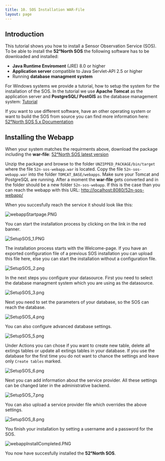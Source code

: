 ```yaml
---
title: 10. SOS Installation WAR-File
layout: page
---
```


## Introduction

This tutorial shows you how to install a Sensor Observation Service (SOS). To be able to install the
__52°North SOS__ the following software has to be downloaded and installed:

- __Java Runtime Enviroment__ (JRE) 8.0 or higher
- __Application server__ compatible to Java Servlet-API 2.5 or higher
- Running __database managment system__

For Windows systems we provide a tutorial, how to setup the system for the installation of the SOS.
In the tutorial we use __Apache Tomcat__ as the application server
and __PostgreSQL/ PostGIS__ as the database management system: [Tutorial](89_installation_requirments_for_windows.md)

If you want to use different software, have an other operating system
or want to build the SOS from source you can find more information here:
[52°North SOS 5.x Documentation](https://wiki.52north.org/SensorWeb/SensorObservationServiceVDocumentation)

## Installing the Webapp

When your system matches the requirments above, download the package including the __war-file__: [52°North SOS latest version](https://github.com/52North/SOS/releases)

Unzip the package and browse to the folder `UNZIPPED_PACKAGE/bin/target` where the file `52n-sos-webapp.war`
is located. Copy the file `52n-sos-webapp.war` into the folder `TOMCAT_BASE/webapps`. Make sure your Tomcat
and PostgreSQL are running. After a moment the __war-file__ gets converted and in the folder should be a new
folder `52n-sos-webapp`. If this is the case than you can reach the webapp with this URL:
[http://localhost:8080/52n-sos-webapp/](http://localhost:8080/52n-sos-webapp/)

When you succesfully reach the service it should look like this:

![webappStartpage.PNG](images/webappStartpage.PNG "52°North SOS Startpage")

You can start the installation process by clicking on the link in the red banner.

![SetupSOS_1.PNG](images/SetupSOS_1.PNG "52°North SOS Installation Wizard Welcome-Page")

The installation process starts with the Welcome-page. If you have an exported configuration file of
a previous SOS installation you can upload this file here, else you can start the installation without
a configuration file.

![SetupSOS_2.png](images/SetupSOS_2.PNG "52°North SOS Installation Wizard Datasource Configuration")

In the next steps you configure your datasource. First you need to select the database managment system
which you are using as the datasource.

![SetupSOS_3.png](images/SetupSOS_3.PNG "52°North SOS Installation Wizard Datasource Configuration")

Next you need to set the parameters of your database, so the SOS can reach the database.

![SetupSOS_4.png](images/SetupSOS_4.PNG "52°North SOS Installation Wizard Datasource Configuration")

You can also configure advanced database settings.

![SetupSOS_5.png](images/SetupSOS_5.PNG "52°North SOS Installation Wizard Datasource Configuration")

Under Actions you can chose if you want to create new table, delete all extings tables or update all extings tables in your database. If you use the database for the first time you do not want to chance
the settings and leave only `Create tables` marked.

![SetupSOS_6.png](images/SetupSOS_6.PNG "52°North SOS Installation Wizard Optional Settings")

Next you can add information about the service provider. All these settings can be changed later
in the administrative backend.

![SetupSOS_7.png](images/SetupSOS_7.PNG "52°North SOS Installation Wizard Optional Settings")

You can also upload a service provider file which overrides the above settings.

![SetupSOS_8.png](images/SetupSOS_8.PNG "52°North SOS Installation Wizard Optional Settings")

You finish your installation by setting a username and a password for the SOS.

![webappInstallCompleted.PNG](images/webappInstallCompleted.PNG "52°North SOS Startpage")

You now have succesfully installed the __52°North SOS__.